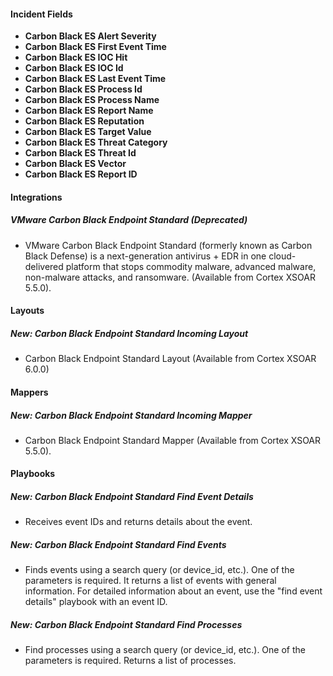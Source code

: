 
#### Incident Fields
- **Carbon Black ES Alert Severity**
- **Carbon Black ES First Event Time**
- **Carbon Black ES IOC Hit**
- **Carbon Black ES IOC Id**
- **Carbon Black ES Last Event Time**
- **Carbon Black ES Process Id**
- **Carbon Black ES Process Name**
- **Carbon Black ES Report Name**
- **Carbon Black ES Reputation**
- **Carbon Black ES Target Value**
- **Carbon Black ES Threat Category**
- **Carbon Black ES Threat Id**
- **Carbon Black ES Vector**
- **Carbon Black ES Report ID**

#### Integrations
##### VMware Carbon Black Endpoint Standard (Deprecated)
- VMware Carbon Black Endpoint Standard (formerly known as Carbon Black Defense) is a next-generation antivirus + EDR in one cloud-delivered platform that stops commodity malware, advanced malware, non-malware attacks, and ransomware. (Available from Cortex XSOAR 5.5.0).

#### Layouts
##### New: Carbon Black Endpoint Standard Incoming Layout
- Carbon Black Endpoint Standard Layout  (Available from Cortex XSOAR 6.0.0)

#### Mappers
##### New: Carbon Black Endpoint Standard Incoming Mapper
- Carbon Black Endpoint Standard Mapper (Available from Cortex XSOAR 5.5.0).

#### Playbooks
##### New: Carbon Black Endpoint Standard Find Event Details
- Receives event IDs and returns details about the event.

##### New: Carbon Black Endpoint Standard Find Events
- Finds events using a search query (or device_id, etc.). One of the parameters is required. It returns a list of events with general information. For detailed information about an event, use the "find event details" playbook with an event ID.

##### New: Carbon Black Endpoint Standard Find Processes
- Find processes using a search query (or device_id, etc.). One of the parameters is required. Returns a list of processes.
